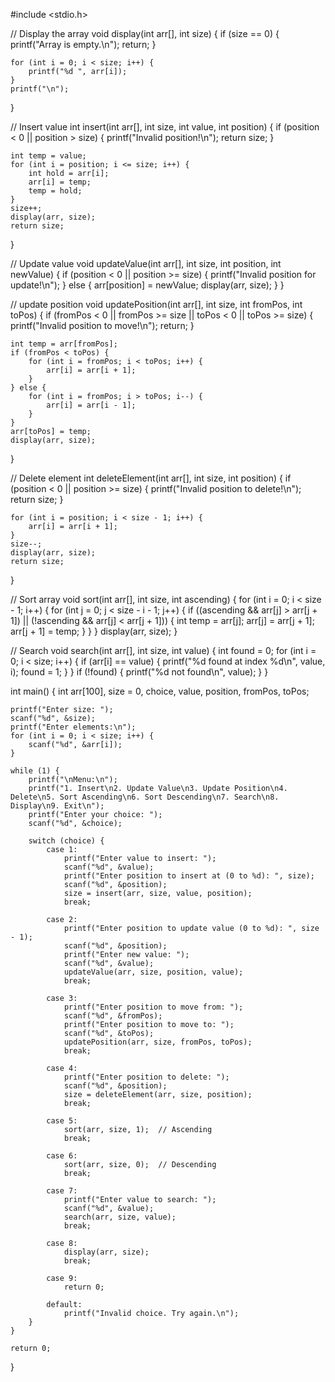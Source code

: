 #include <stdio.h>

// Display the array
void display(int arr[], int size) {
    if (size == 0) {
        printf("Array is empty.\n");
        return;
    }

    for (int i = 0; i < size; i++) {
        printf("%d ", arr[i]);
    }
    printf("\n");
}

// Insert value
int insert(int arr[], int size, int value, int position) {
    if (position < 0 || position > size) {
        printf("Invalid position!\n");
        return size;
    }

    int temp = value;
    for (int i = position; i <= size; i++) {
        int hold = arr[i];
        arr[i] = temp;
        temp = hold;
    }
    size++;
    display(arr, size);
    return size;
}

// Update value
void updateValue(int arr[], int size, int position, int newValue) {
    if (position < 0 || position >= size) {
        printf("Invalid position for update!\n");
    } else {
        arr[position] = newValue;
        display(arr, size);
    }
}

// update position
void updatePosition(int arr[], int size, int fromPos, int toPos) {
    if (fromPos < 0 || fromPos >= size || toPos < 0 || toPos >= size) {
        printf("Invalid position to move!\n");
        return;
    }

    int temp = arr[fromPos];
    if (fromPos < toPos) {
        for (int i = fromPos; i < toPos; i++) {
            arr[i] = arr[i + 1];
        }
    } else {
        for (int i = fromPos; i > toPos; i--) {
            arr[i] = arr[i - 1];
        }
    }
    arr[toPos] = temp;
    display(arr, size);
}

// Delete element
int deleteElement(int arr[], int size, int position) {
    if (position < 0 || position >= size) {
        printf("Invalid position to delete!\n");
        return size;
    }

    for (int i = position; i < size - 1; i++) {
        arr[i] = arr[i + 1];
    }
    size--;
    display(arr, size);
    return size;
}

// Sort array
void sort(int arr[], int size, int ascending) {
    for (int i = 0; i < size - 1; i++) {
        for (int j = 0; j < size - i - 1; j++) {
            if ((ascending && arr[j] > arr[j + 1]) || (!ascending && arr[j] < arr[j + 1])) {
                int temp = arr[j];
                arr[j] = arr[j + 1];
                arr[j + 1] = temp;
            }
        }
    }
    display(arr, size);
}

// Search
void search(int arr[], int size, int value) {
    int found = 0;
    for (int i = 0; i < size; i++) {
        if (arr[i] == value) {
            printf("%d found at index %d\n", value, i);
            found = 1;
        }
    }
    if (!found) {
        printf("%d not found\n", value);
    }
}


int main() {
    int arr[100], size = 0, choice, value, position, fromPos, toPos;

    printf("Enter size: ");
    scanf("%d", &size);
    printf("Enter elements:\n");
    for (int i = 0; i < size; i++) {
        scanf("%d", &arr[i]);
    }

    while (1) {
        printf("\nMenu:\n");
        printf("1. Insert\n2. Update Value\n3. Update Position\n4. Delete\n5. Sort Ascending\n6. Sort Descending\n7. Search\n8. Display\n9. Exit\n");
        printf("Enter your choice: ");
        scanf("%d", &choice);

        switch (choice) {
            case 1:
                printf("Enter value to insert: ");
                scanf("%d", &value);
                printf("Enter position to insert at (0 to %d): ", size);
                scanf("%d", &position);
                size = insert(arr, size, value, position);
                break;

            case 2:
                printf("Enter position to update value (0 to %d): ", size - 1);
                scanf("%d", &position);
                printf("Enter new value: ");
                scanf("%d", &value);
                updateValue(arr, size, position, value);
                break;

            case 3:
                printf("Enter position to move from: ");
                scanf("%d", &fromPos);
                printf("Enter position to move to: ");
                scanf("%d", &toPos);
                updatePosition(arr, size, fromPos, toPos);
                break;

            case 4:
                printf("Enter position to delete: ");
                scanf("%d", &position);
                size = deleteElement(arr, size, position);
                break;

            case 5:
                sort(arr, size, 1);  // Ascending
                break;

            case 6:
                sort(arr, size, 0);  // Descending
                break;

            case 7:
                printf("Enter value to search: ");
                scanf("%d", &value);
                search(arr, size, value);
                break;

            case 8:
                display(arr, size);
                break;

            case 9:
                return 0;

            default:
                printf("Invalid choice. Try again.\n");
        }
    }

    return 0;
}
